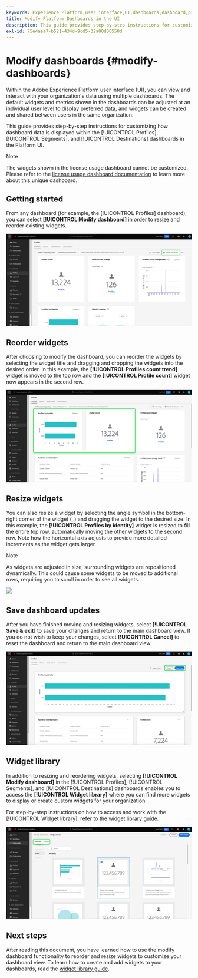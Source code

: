 ```yaml
---
keywords: Experience Platform;user interface;UI;dashboards;dashboard;profiles;segments;destinations;license usage
title: Modify Platform Dashboards in the UI
description: This guide provides step-by-step instructions for customizing how your organization's Adobe Experience Platform data is displayed within dashboards. 
exl-id: 75e4aea7-b521-434d-9cd5-32a00d00550d
---
```

# Modify dashboards {#modify-dashboards}

Within the Adobe Experience Platform user interface (UI), you can view and interact with your organization's data using multiple dashboards. The default widgets and metrics shown in the dashboards can be adjusted at an individual user level to display preferred data, and widgets can be created and shared between users in the same organization. 

This guide provides step-by-step instructions for customizing how dashboard data is displayed within the [!UICONTROL Profiles], [!UICONTROL Segments], and [!UICONTROL Destinations] dashboards in the Platform UI.

>[!NOTE]
>
>The widgets shown in the license usage dashboard cannot be customized. Please refer to the [license usage dashboard documentation](../guides/license-usage.md) to learn more about this unique dashboard.

## Getting started

From any dashboard (for example, the [!UICONTROL Profiles] dashboard), you can select **[!UICONTROL Modify dashboard]** in order to resize and reorder existing widgets.

![The Profiles dashboard with Modify dashboard highlighted.](../images/customization/modify-dashboard.png)

## Reorder widgets

After choosing to modify the dashboard, you can reorder the widgets by selecting the widget title and dragging and dropping the widgets into the desired order. In this example, the **[!UICONTROL Profiles count trend]** widget is moved to the top row and the **[!UICONTROL Profile count]** widget now appears in the second row.

![](../images/customization/move-widget.png)

## Resize widgets

You can also resize a widget by selecting the angle symbol in the bottom-right corner of the widget (`⌟`) and dragging the widget to the desired size. In this example, the **[!UICONTROL Profiles by identity]** widget is resized to fill the entire top row, automatically moving the other widgets to the second row. Note how the horizontal axis adjusts to provide more detailed increments as the widget gets larger.

>[!NOTE]
>
>As widgets are adjusted in size, surrounding widgets are repositioned dynamically. This could cause some widgets to be moved to additional rows, requiring you to scroll in order to see all widgets.

![](../images/customization/resize-widget.png)

## Save dashboard updates

After you have finished moving and resizing widgets, select **[!UICONTROL Save & exit]** to save your changes and return to the main dashboard view. If you do not wish to keep your changes, select **[!UICONTROL Cancel]** to reset the dashboard and return to the main dashboard view.

![](../images/customization/save-changes.png)

## Widget library

In addition to resizing and reordering widgets, selecting **[!UICONTROL Modify dashboard]** in the [!UICONTROL Profiles], [!UICONTROL Segments], and [!UICONTROL Destinations] dashboards enables you to access the **[!UICONTROL Widget library]** where you can find more widgets to display or create custom widgets for your organization. 

For step-by-step instructions on how to access and work with the [!UICONTROL Widget library], refer to the [widget library guide](widget-library.md).

![](../images/customization/widget-library.png)

## Next steps

After reading this document, you have learned how to use the modify dashboard functionality to reorder and resize widgets to customize your dashboard view. To learn how to create and add widgets to your dashboards, read the [widget library guide](widget-library.md).
